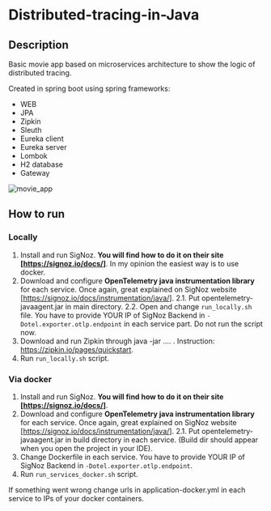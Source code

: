 # Distributed-tracing-in-Java

## Description
Basic movie app based on microservices architecture to show the logic of distributed tracing.

Created in spring boot using spring frameworks:
  * WEB
  * JPA
  * Zipkin
  * Sleuth
  * Eureka client
  * Eureka server
  * Lombok
  * H2 database
  * Gateway

![movie_app](https://user-images.githubusercontent.com/72033031/181573281-eccf623c-157e-43a7-8a3a-f29e0801a67a.png)

## How to run
### Locally
1. Install and run SigNoz. **You will find how to do it on their site [https://signoz.io/docs/]**. In my opinion the easiest way is to use docker.
2. Download and configure **OpenTelemetry java instrumentation library** for each service. Once again, great explained on SigNoz website [https://signoz.io/docs/instrumentation/java/].
  2.1. Put opentelemetry-javaagent.jar in main directory. 
  2.2. Open and change `run_locally.sh` file. You have to provide YOUR IP of SigNoz Backend in `-Dotel.exporter.otlp.endpoint` in each service part. Do not run the script now.
3. Download and run Zipkin through java -jar .... . Instruction: https://zipkin.io/pages/quickstart.
4. Run `run_locally.sh` script.

### Via docker
1. Install and run SigNoz. **You will find how to do it on their site [https://signoz.io/docs/]**.
2. Download and configure **OpenTelemetry java instrumentation library** for each service. Once again, great explained on SigNoz website [https://signoz.io/docs/instrumentation/java/].
  2.1. Put opentelemetry-javaagent.jar in build directory in each service. (Build dir should appear when you open the project in your IDE). 
3. Change Dockerfile in each service. You have to provide YOUR IP of SigNoz Backend in `-Dotel.exporter.otlp.endpoint`.
4. Run `run_services_docker.sh` script.

If something went wrong change urls in application-docker.yml in each service to IPs of your docker containers.
